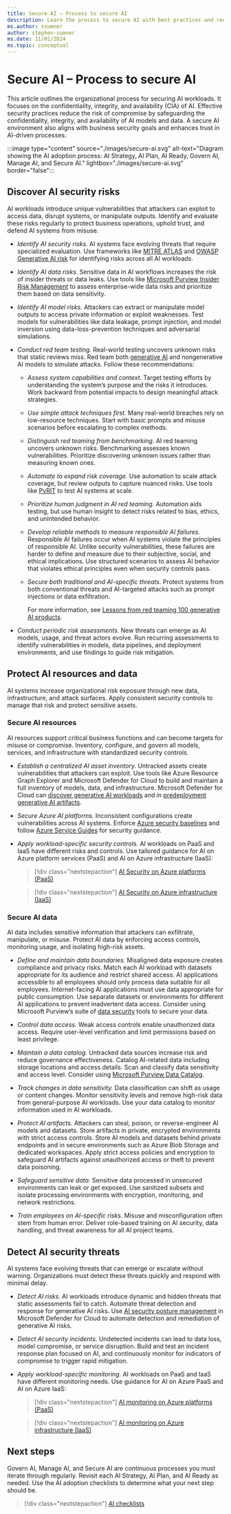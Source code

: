 ```yaml
---
title: Secure AI – Process to secure AI
description: Learn the process to secure AI with best practices and recommendations.
ms.author: ssumner
author: stephen-sumner
ms.date: 11/01/2024
ms.topic: conceptual
---
```


# Secure AI – Process to secure AI

This article outlines the organizational process for securing AI workloads. It focuses on the confidentiality, integrity, and availability (CIA) of AI. Effective security practices reduce the risk of compromise by safeguarding the confidentiality, integrity, and availability of AI models and data. A secure AI environment also aligns with business security goals and enhances trust in AI-driven processes.

:::image type="content" source="./images/secure-ai.svg" alt-text="Diagram showing the AI adoption process: AI Strategy, AI Plan, AI Ready, Govern AI, Manage AI, and Secure AI." lightbox="./images/secure-ai.svg" border="false":::

## Discover AI security risks

AI workloads introduce unique vulnerabilities that attackers can exploit to access data, disrupt systems, or manipulate outputs. Identify and evaluate these risks regularly to protect business operations, uphold trust, and defend AI systems from misuse.

- *Identify AI security risks.* AI systems face evolving threats that require specialized evaluation. Use frameworks like [MITRE ATLAS](https://atlas.mitre.org/) and [OWASP Generative AI risk](https://genai.owasp.org/) for identifying risks across all AI workloads.

- *Identify AI data risks.* Sensitive data in AI workflows increases the risk of insider threats or data leaks. Use tools like [Microsoft Purview Insider Risk Management](/purview/insider-risk-management) to assess enterprise-wide data risks and prioritize them based on data sensitivity.

- *Identify AI model risks.* Attackers can extract or manipulate model outputs to access private information or exploit weaknesses. Test models for vulnerabilities like data leakage, prompt injection, and model inversion using data-loss-prevention techniques and adversarial simulations.

- *Conduct red team testing.* Real-world testing uncovers unknown risks that static reviews miss. Red team both [generative AI](/azure/ai-services/openai/concepts/red-teaming) and nongenerative AI models to simulate attacks. Follow these recommendations:

  - *Assess system capabilities and context.* Target testing efforts by understanding the system’s purpose and the risks it introduces. Work backward from potential impacts to design meaningful attack strategies.  
  
  - *Use simple attack techniques first.* Many real-world breaches rely on low-resource techniques. Start with basic prompts and misuse scenarios before escalating to complex methods.
  
  - *Distinguish red teaming from benchmarking.* AI red teaming uncovers unknown risks. Benchmarking assesses known vulnerabilities. Prioritize discovering unknown issues rather than measuring known ones.  
  
  - *Automate to expand risk coverage.* Use automation to scale attack coverage, but review outputs to capture nuanced risks. Use tools like [PyRIT](https://github.com/Azure/PyRIT/tree/main#python-risk-identification-tool-for-generative-ai-pyrit) to test AI systems at scale.
  
  - *Prioritize human judgment in AI red teaming.* Automation aids testing, but use human insight to detect risks related to bias, ethics, and unintended behavior.  
  
  - *Develop reliable methods to measure responsible AI failures.* Responsible AI failures occur when AI systems violate the principles of responsible AI. Unlike security vulnerabilities, these failures are harder to define and measure due to their subjective, social, and ethical implications. Use structured scenarios to assess AI behavior that violates ethical principles even when security controls pass.
  
  - *Secure both traditional and AI-specific threats.* Protect systems from both conventional threats and AI-targeted attacks such as prompt injections or data exfiltration.

    For more information, see [Lessons from red teaming 100 generative AI products](https://aka.ms/AIRTLessonsPaper).

- *Conduct periodic risk assessments.* New threats can emerge as AI models, usage, and threat actors evolve. Run recurring assessments to identify vulnerabilities in models, data pipelines, and deployment environments, and use findings to guide risk mitigation.

## Protect AI resources and data

AI systems increase organizational risk exposure through new data, infrastructure, and attack surfaces. Apply consistent security controls to manage that risk and protect sensitive assets.

### Secure AI resources

AI resources support critical business functions and can become targets for misuse or compromise. Inventory, configure, and govern all models, services, and infrastructure with standardized security controls.

- *Establish a centralized AI asset inventory.* Untracked assets create vulnerabilities that attackers can exploit. Use tools like Azure Resource Graph Explorer and Microsoft Defender for Cloud to build and maintain a full inventory of models, data, and infrastructure. Microsoft Defender for Cloud can [discover generative AI workloads](/azure/defender-for-cloud/identify-ai-workload-model) and in [predeployment generative AI artifacts](/azure/defender-for-cloud/explore-ai-risk).

- *Secure Azure AI platforms.* Inconsistent configurations create vulnerabilities across AI systems. Enforce [Azure security baselines](/security/benchmark/azure/security-baselines-overview) and follow [Azure Service Guides](/azure/well-architected/service-guides/?product=popular) for security guidance.

- *Apply workload-specific security controls.* AI workloads on PaaS and IaaS have different risks and controls. Use tailored guidance for AI on Azure platform services (PaaS) and AI on Azure infrastructure (IaaS):

    > [!div class="nextstepaction"]
    > [AI Security on Azure platforms (PaaS)](./platform/security.md)

    > [!div class="nextstepaction"]
    > [AI Security on Azure infrastructure (IaaS)](./infrastructure/security.md)

### Secure AI data

AI data includes sensitive information that attackers can exfiltrate, manipulate, or misuse. Protect AI data by enforcing access controls, monitoring usage, and isolating high-risk assets.

- *Define and maintain data boundaries.* Misaligned data exposure creates compliance and privacy risks. Match each AI workload with datasets appropriate for its audience and restrict shared access. AI applications accessible to all employees should only process data suitable for all employees. Internet-facing AI applications must use data appropriate for public consumption. Use separate datasets or environments for different AI applications to prevent inadvertent data access. Consider using Microsoft Purview’s suite of [data security](/purview/purview-security) tools to secure your data.

- *Control data access.* Weak access controls enable unauthorized data access. Require user-level verification and limit permissions based on least privilege.

- *Maintain a data catalog.* Untracked data sources increase risk and reduce governance effectiveness. Catalog AI-related data including storage locations and access details. Scan and classify data sensitivity and access level. Consider using [Microsoft Purview Data Catalog](/purview/purview-security).

- *Track changes in data sensitivity.* Data classification can shift as usage or content changes. Monitor sensitivity levels and remove high-risk data from general-purpose AI workloads. Use your data catalog to monitor information used in AI workloads.

- *Protect AI artifacts.* Attackers can steal, poison, or reverse-engineer AI models and datasets. Store artifacts in private, encrypted environments with strict access controls. Store AI models and datasets behind private endpoints and in secure environments such as Azure Blob Storage and dedicated workspaces. Apply strict access policies and encryption to safeguard AI artifacts against unauthorized access or theft to prevent data poisoning.

- *Safeguard sensitive data.* Sensitive data processed in unsecured environments can leak or get exposed. Use sanitized subsets and isolate processing environments with encryption, monitoring, and network restrictions.

- *Train employees on AI-specific risks.* Misuse and misconfiguration often stem from human error. Deliver role-based training on AI security, data handling, and threat awareness for all AI project teams.

## Detect AI security threats

AI systems face evolving threats that can emerge or escalate without warning. Organizations must detect these threats quickly and respond with minimal delay.

- *Detect AI risks.* AI workloads introduce dynamic and hidden threats that static assessments fail to catch. Automate threat detection and response for generative AI risks. Use [AI security posture management](/azure/defender-for-cloud/ai-security-posture) in Microsoft Defender for Cloud to automate detection and remediation of generative AI risks.

- *Detect AI security incidents.* Undetected incidents can lead to data loss, model compromise, or service disruption. Build and test an incident response plan focused on AI, and continuously monitor for indicators of compromise to trigger rapid mitigation.

- *Apply workload-specific monitoring.* AI workloads on PaaS and IaaS have different monitoring needs. Use guidance for AI on Azure PaaS and AI on Azure IaaS:

    > [!div class="nextstepaction"]
    > [AI monitoring on Azure platforms (PaaS)](./platform/management.md)

    > [!div class="nextstepaction"]
    > [AI monitoring on Azure infrastructure (IaaS)](./infrastructure/management.md)

## Next steps

Govern AI, Manage AI, and Secure AI are continuous processes you must iterate through regularly. Revisit each AI Strategy, AI Plan, and AI Ready as needed. Use the AI adoption checklists to determine what your next step should be.

> [!div class="nextstepaction"]
> [AI checklists](index.md#ai-checklists)

